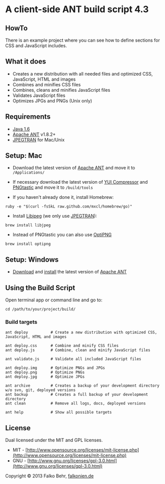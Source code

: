 # A client-side ANT build script 4.3


## HowTo

There is an example project where you can see how to define sections for CSS and JavaScript includes.


## What it does

- Creates a new distribution with all needed files and optimized CSS, JavaScript, HTML and images
- Combines and minifies CSS files
- Combines, cleans and minifies JavaScript files
- Validates JavaScript files
- Optimizes JPGs and PNGs (Unix only)


## Requirements

- [Java 1.6](http://www.oracle.com/technetwork/java/javase/downloads/index.html)
- [Apache ANT](http://ant.apache.org/bindownload.cgi]) v1.8.2+
- [JPEGTRAN](http://www.phpied.com/installing-jpegtran-mac-unix-linux/) for Mac/Unix


## Setup: Mac

- Download the latest version of [Apache ANT](http://ant.apache.org/bindownload.cgi]) and move it to `/Applications/`
- If necessary download the latest version of [YUI Compressor](http://yuilibrary.com/download/#yuicompressor) and [PNGtastic](http://code.google.com/p/pngtastic/downloads/list) and move it to `/build/tools`

- If you haven't already done it, install Homebrew:

```
ruby -e "$(curl -fsSkL raw.github.com/mxcl/homebrew/go)"
```
- Install [Libjpeg](http://arcoleo.org/dsawiki/Wiki.jsp?page=How%20to%20Install%20Libjpeg%20on%20Mac) (we only use [JPEGTRAN](http://www.phpied.com/installing-jpegtran-mac-unix-linux/)):

```
brew install libjpeg
```

- Instead of PNGtastic you can also use [OptiPNG](http://optipng.sourceforge.net/)

```
brew install optipng
```


## Setup: Windows

- [Download](http://ant.apache.org/manual/install.html) and [install](http://www.nczonline.net/blog/2012/04/12/how-to-install-apache-ant-on-windows/) the latest version of [Apache ANT](http://ant.apache.org/manual/install.html)


## Using the Build Script

Open terminal app or command line and go to:

```
cd /path/to/your/project/build/
```



### Build targets

```
ant deploy  		# Create a new distribution with optimized CSS, JavaScript, HTML and images

ant deploy.css		# Combine and minify CSS files
ant deploy.js		# Combine, clean and minify JavaScript files

ant validate.js		# Validate all included JavaScript files

ant deploy.img		# Optimize PNGs and JPGs
ant deploy.png		# Optimize PNGs
ant deploy.jpg		# Optimize JPGs

ant archive			# Creates a backup of your development directory w/o svn, git, deployed versions
ant backup			# Creates a full backup of your development directory
ant clean			# Remove all logs, docs, deployed versions

ant help			# Show all possible targets
```


## License
Dual licensed under the MIT and GPL licenses.

- MIT - [http://www.opensource.org/licenses/mit-license.php](http://www.opensource.org/licenses/mit-license.php)
- GNU - [http://www.gnu.org/licenses/gpl-3.0.html](http://www.gnu.org/licenses/gpl-3.0.html)


Copyright © 2013 Falko Behr, [falkonien.de](http://falkonien.de)